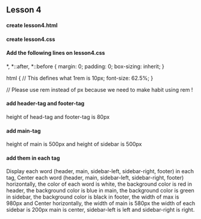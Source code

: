 ## Lesson 4
#### create lesson4.html
#### create lesson4.css

####  Add the following lines on lesson4.css

*,
*::after,
*::before {
    margin: 0;
    padding: 0;
    box-sizing: inherit;
}

html {
    // This defines what 1rem is 10px;
    font-size: 62.5%;
}

// Please use rem instead of px because we need to make habit using rem !

#### add header-tag and footer-tag
height of head-tag and footer-tag is 80px

#### add main-tag
height of main is 500px and height of sidebar is 500px

#### add them in each tag
Display each word (header, main, sidebar-left, sidebar-right, footer) in each tag,
Center each word (header, main, sidebar-left, sidebar-right, footer) horizontally,
the color of each word is white,
the background color is red in header,
the background color is blue in main,
the background color is green in sidebar,
the background color is black in footer,
the width of max is 980px and Center horizontally,
the width of main is 580px
the width of each sidebar is 200px
main is center, sidebar-left is left and sidebar-right is right.

